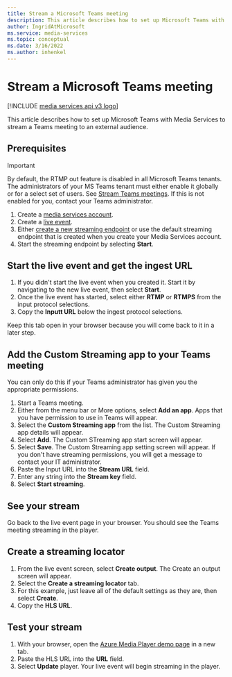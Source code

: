 ```yaml
---
title: Stream a Microsoft Teams meeting
description: This article describes how to set up Microsoft Teams with Media Services to stream a Teams meeting to an external audience.
author: IngridAtMicrosoft
ms.service: media-services
ms.topic: conceptual
ms.date: 3/16/2022
ms.author: inhenkel
---
```


# Stream a Microsoft Teams meeting

[!INCLUDE [media services api v3 logo](./includes/v3-hr.md)]

This article describes how to set up Microsoft Teams with Media Services to stream a Teams meeting to an external audience.

## Prerequisites

>[!IMPORTANT]
> By default, the RTMP out feature is disabled in all Microsoft Teams tenants. The administrators of your MS Teams tenant must either enable it globally or for a select set of users. See [Stream Teams meetings](https://docs.microsoft.com/microsoftteams/stream-teams-meetings). If this is not enabled for you, contact your Teams administrator.

1. Create a [media services account](account-create-how-to.md).
1. Create a [live event](live-event-create-how-to.md?tabs=portal).
1. Either [create a new streaming endpoint](streaming-endpoint-create-how-to.md?tabs=portal) or use the default streaming endpoint that is created when you create your Media Services account.
1. Start the streaming endpoint by selecting **Start**.

## Start the live event and get the ingest URL

1. If you didn't start the live event when you created it. Start it by navigating to the new live event, then select **Start**.
1. Once the live event has started, select either **RTMP** or **RTMPS** from the input protocol selections.
1. Copy the **Inputt URL** below the ingest protocol selections.

Keep this tab open in your browser because you will come back to it in a later step.

## Add the Custom Streaming app to your Teams meeting

You can only do this if your Teams administrator has given you the appropriate permissions.

1. Start a Teams meeting.
1. Either from the menu bar or More options, select **Add an app**. Apps that you have permission to use in Teams will appear.
1. Select the **Custom Streaming app** from the list.  The Custom Streaming app details will appear.
1. Select **Add**. The Custom STreaming app start screen will appear.
1. Select **Save**. The Custom Streaming app setting screen will appear. If you don't have streaming permissions, you will get a message to contact your IT administrator.
1. Paste the Input URL into the **Stream URL** field.
1. Enter any string into the **Stream key** field.
1. Select **Start streaming**.

## See your stream

Go back to the live event page in your browser.  You should see the Teams meeting streaming in the player.

## Create a streaming locator

1. From the live event screen, select **Create output**. The Create an output screen will appear.
1. Select the **Create a streaming locator** tab.
1. For this example, just leave all of the default settings as they are, then select **Create**.
1. Copy the **HLS URL**.

## Test your stream

1. With your browser, open the [Azure Media Player demo page](https://ampdemo.azureedge.net/) in a new tab.
1. Paste the HLS URL into the **URL** field.
1. Select **Update** player. Your live event will begin streaming in the player.
